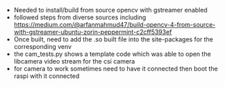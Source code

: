 - Needed to install/build from source opencv with gstreamer enabled
- followed steps from diverse sources including https://medium.com/@arfanmahmud47/build-opencv-4-from-source-with-gstreamer-ubuntu-zorin-peppermint-c2cff5393ef
- Once built, need to add the .so built file into the site-packages for the corresponding venv
- the cam_tests.py shows a template code which was able to open the libcamera video stream for the csi camera
- for camera to work sometimes need to have it connected then boot the raspi with it connected
